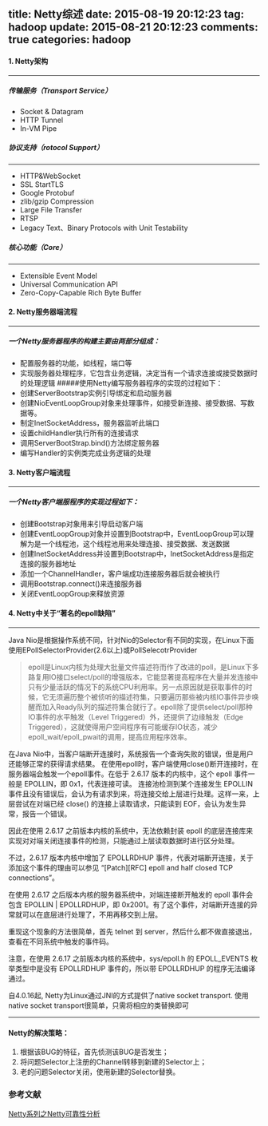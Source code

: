 title: Netty综述
date: 2015-08-19 20:12:23
tag: hadoop
update: 2015-08-21 20:12:23
comments: true
categories: hadoop
---


#### 1. Netty架构
------
##### 传输服务（Transport Service）
- Socket & Datagram
- HTTP Tunnel
- In-VM Pipe
##### 协议支持（rotocol Support）
------
- HTTP&WebSocket
- SSL StartTLS
- Google Protobuf
- zlib/gzip Compression
- Large File Transfer
- RTSP
- Legacy Text、Binary Protocols with Unit Testability
##### 核心功能（Core）
------
- Extensible Event Model
- Universal Communication API
- Zero-Copy-Capable Rich Byte Buffer

<!--more-->

#### 2. Netty服务器端流程
------
##### 一个Netty服务器程序的构建主要由两部分组成：
- 配置服务器的功能，如线程，端口等
- 实现服务器处理程序，它包含业务逻辑，决定当有一个请求连接或接受数据时的处理逻辑
#####使用Netty编写服务器程序的实现的过程如下：
- 创建ServerBootstrap实例引导绑定和启动服务器
- 创建NioEventLoopGroup对象来处理事件，如接受新连接、接受数据、写数据等。
- 制定InetSocketAddress，服务器监听此端口
- 设置childHandler执行所有的连接请求
- 调用ServerBootStrap.bind()方法绑定服务器
- 编写Handler的实例类完成业务逻辑的处理


#### 3. Netty客户端流程
------
##### 一个Netty客户端服程序的实现过程如下：
- 创建Bootstrap对象用来引导启动客户端
- 创建EventLoopGroup对象并设置到Bootstrap中，EventLoopGroup可以理解为是一个线程池，这个线程池用来处理连接、接受数据、发送数据
- 创建InetSocketAddress并设置到Bootstrap中，InetSocketAddress是指定连接的服务器地址
- 添加一个ChannelHandler，客户端成功连接服务器后就会被执行
- 调用Bootstrap.connect()来连接服务器
- 关闭EventLoopGroup来释放资源

#### 4. Netty中关于“著名的epoll缺陷”
---
Java Nio是根据操作系统不同，针对Nio的Selector有不同的实现，在Linux下面使用EPollSelectorProvider(2.6以上)或PollSelecotrProvider
>epoll是Linux内核为处理大批量文件描述符而作了改进的poll，是Linux下多路复用IO接口select/poll的增强版本，它能显著提高程序在大量并发连接中只有少量活跃的情况下的系统CPU利用率。另一点原因就是获取事件的时候，它无须遍历整个被侦听的描述符集，只要遍历那些被内核IO事件异步唤醒而加入Ready队列的描述符集合就行了。epoll除了提供select/poll那种IO事件的水平触发（Level Triggered）外，还提供了边缘触发（Edge Triggered），这就使得用户空间程序有可能缓存IO状态，减少epoll_wait/epoll_pwait的调用，提高应用程序效率。
>

在Java Nio中，当客户端断开连接时，系统报告一个查询失败的错误，但是用户还能够正常的获得请求结果。
在使用epoll时，客户端使用close()断开连接时，在服务器端会触发一个epoll事件。在低于 2.6.17 版本的内核中，这个 epoll 事件一般是 EPOLLIN，即 0x1，代表连接可读。
连接池检测到某个连接发生 EPOLLIN 事件且没有错误后，会认为有请求到来，将连接交给上层进行处理。这样一来，上层尝试在对端已经 close() 的连接上读取请求，只能读到 EOF，会认为发生异常，报告一个错误。

因此在使用 2.6.17 之前版本内核的系统中，无法依赖封装 epoll 的底层连接库来实现对对端关闭连接事件的检测，只能通过上层读取数据时进行区分处理。

不过，2.6.17 版本内核中增加了 EPOLLRDHUP 事件，代表对端断开连接，关于添加这个事件的理由可以参见 “[Patch][RFC] epoll and half closed TCP connections”。

在使用 2.6.17 之后版本内核的服务器系统中，对端连接断开触发的 epoll 事件会包含 EPOLLIN | EPOLLRDHUP，即 0x2001。有了这个事件，对端断开连接的异常就可以在底层进行处理了，不用再移交到上层。

重现这个现象的方法很简单，首先 telnet 到 server，然后什么都不做直接退出，查看在不同系统中触发的事件码。

注意，在使用 2.6.17 之前版本内核的系统中，sys/epoll.h 的 EPOLL_EVENTS 枚举类型中是没有 EPOLLRDHUP 事件的，所以带 EPOLLRDHUP 的程序无法编译通过。

自4.0.16起, Netty为Linux通过JNI的方式提供了native socket transport.
使用native socket transport很简单，只需将相应的类替换即可

------
#### Netty的解决策略：
1) 根据该BUG的特征，首先侦测该BUG是否发生；
2) 将问题Selector上注册的Channel转移到新建的Selector上；
3) 老的问题Selector关闭，使用新建的Selector替换。

### 参考文献
[Netty系列之Netty可靠性分析]( http://www.infoq.com/cn/articles/netty-reliability)
